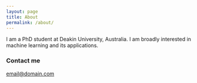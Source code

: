 ```yaml
---
layout: page
title: About
permalink: /about/
---
```


I am a PhD student at Deakin University, Australia. I am broadly interested in machine learning and its applications. 



### Contact me

[email@domain.com](mailto:email@domain.com)
